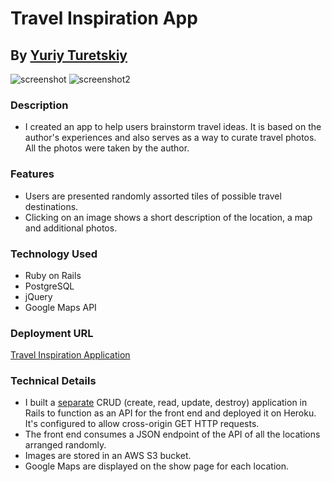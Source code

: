 # Travel Inspiration App
## By [Yuriy Turetskiy](https://yuriyt.com)

![screenshot](https://s3-us-west-2.amazonaws.com/yuriy-site/travel-app.png)
![screenshot2](https://s3-us-west-2.amazonaws.com/yuriy-site/travel-app2.png)

### Description
+ I created an app to help users brainstorm travel ideas.  It is based on the author's experiences and also serves as a way to curate travel photos.  All the photos were taken by the author. 

### Features
+ Users are presented randomly assorted tiles of possible travel destinations.
+ Clicking on an image shows a short description of the location, a map and additional photos.

### Technology Used
+ Ruby on Rails
+ PostgreSQL
+ jQuery
+ Google Maps API

### Deployment URL
[Travel Inspiration Application](https://yuriyt.com/travel)

### Technical Details
+ I built a [separate](https://github.com/yuriyt2/travel-api) CRUD (create, read, update, destroy) application in Rails to function as an API for the front end and deployed it on Heroku.  It's configured to allow cross-origin GET HTTP requests.
+ The front end consumes a JSON endpoint of the API of all the locations arranged randomly.
+ Images are stored in an AWS S3 bucket.
+ Google Maps are displayed on the show page for each location.
